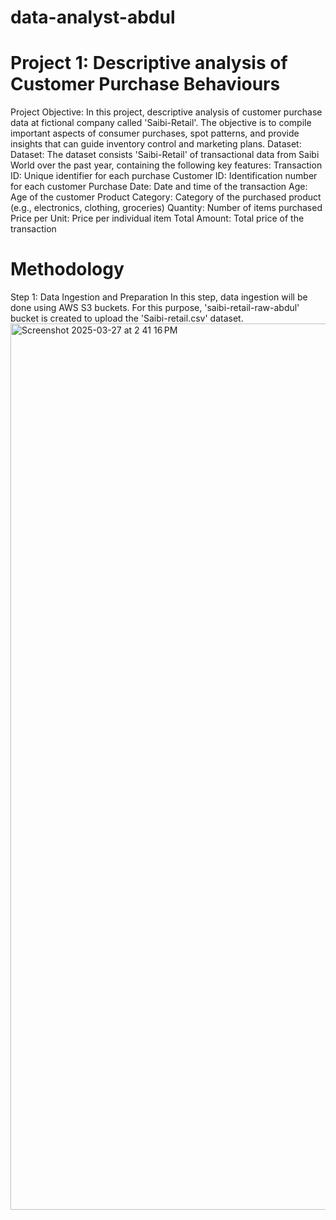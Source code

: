 # data-analyst-abdul
# Project 1: Descriptive analysis of Customer Purchase Behaviours
Project Objective: In this project, descriptive analysis of customer purchase data at fictional company called 'Saibi-Retail'. The objective is to compile important aspects of consumer purchases, spot patterns, and provide insights that can guide inventory control and marketing plans.
Dataset: Dataset: The dataset consists 'Saibi-Retail' of transactional data from Saibi World over the past year, containing the following key features:
Transaction ID: Unique identifier for each purchase
Customer ID: Identification number for each customer
Purchase Date: Date and time of the transaction
Age: Age of the customer
Product Category: Category of the purchased product (e.g., electronics, clothing, groceries)
Quantity: Number of items purchased
Price per Unit: Price per individual item
Total Amount: Total price of the transaction

# Methodology
Step 1: Data Ingestion and Preparation
In this step, data ingestion will be done using AWS S3 buckets. For this purpose, 'saibi-retail-raw-abdul' bucket is created to upload the 'Saibi-retail.csv' dataset.
<img width="1418" alt="Screenshot 2025-03-27 at 2 41 16 PM" src="https://github.com/user-attachments/assets/36b2f8af-aef3-4bde-a631-bc46e6d7303d" />


